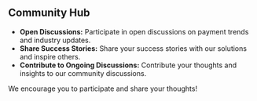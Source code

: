 ## Community Hub

- **Open Discussions:** Participate in open discussions on payment trends and industry updates.
- **Share Success Stories:** Share your success stories with our solutions and inspire others.
- **Contribute to Ongoing Discussions:** Contribute your thoughts and insights to our community discussions.

We encourage you to participate and share your thoughts!
